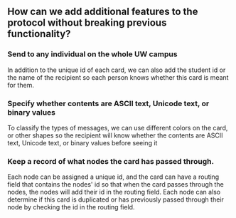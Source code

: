 ## How can we add additional features to the protocol without breaking previous functionality?

### Send to any individual on the whole UW campus
In addition to the unique id of each card, we can also add the student id or the name of the recipient so each person knows whether this card is meant for them.

### Specify whether contents are ASCII text, Unicode text, or binary values
To classify the types of messages, we can use different colors on the card, or other shapes so the recipient will know whether the contents are ASCII text, Unicode text, or binary values before seeing it 

### Keep a record of what nodes the card has passed through.
Each node can be assigned a unique id, and the card can have a routing field that contains the nodes' id so that when the card passes through the nodes, the nodes will add their id in the routing field. Each node can also determine if this card is duplicated or has previously passed through their node by checking the id in the routing field.
